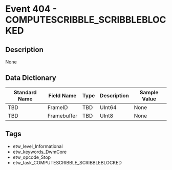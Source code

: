 # Event 404 - COMPUTESCRIBBLE_SCRIBBLEBLOCKED

## Description
None

## Data Dictionary
|Standard Name|Field Name|Type|Description|Sample Value|
|---|---|---|---|---|
|TBD|FrameID|TBD|UInt64|None|None|
|TBD|Framebuffer|TBD|UInt8|None|None|

## Tags
* etw_level_Informational
* etw_keywords_DwmCore
* etw_opcode_Stop
* etw_task_COMPUTESCRIBBLE_SCRIBBLEBLOCKED